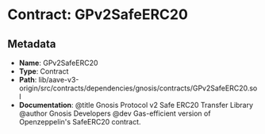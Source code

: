 # Contract: GPv2SafeERC20

## Metadata

- **Name**: GPv2SafeERC20
- **Type**: Contract
- **Path**: lib/aave-v3-origin/src/contracts/dependencies/gnosis/contracts/GPv2SafeERC20.sol
- **Documentation**: @title Gnosis Protocol v2 Safe ERC20 Transfer Library
   @author Gnosis Developers
   @dev Gas-efficient version of Openzeppelin's SafeERC20 contract.
